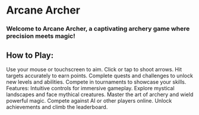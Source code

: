 # Arcane Archer
### Welcome to Arcane Archer, a captivating archery game where precision meets magic!

## How to Play:
Use your mouse or touchscreen to aim.
Click or tap to shoot arrows.
Hit targets accurately to earn points.
Complete quests and challenges to unlock new levels and abilities.
Compete in tournaments to showcase your skills.
Features:
Intuitive controls for immersive gameplay.
Explore mystical landscapes and face mythical creatures.
Master the art of archery and wield powerful magic.
Compete against AI or other players online.
Unlock achievements and climb the leaderboard.